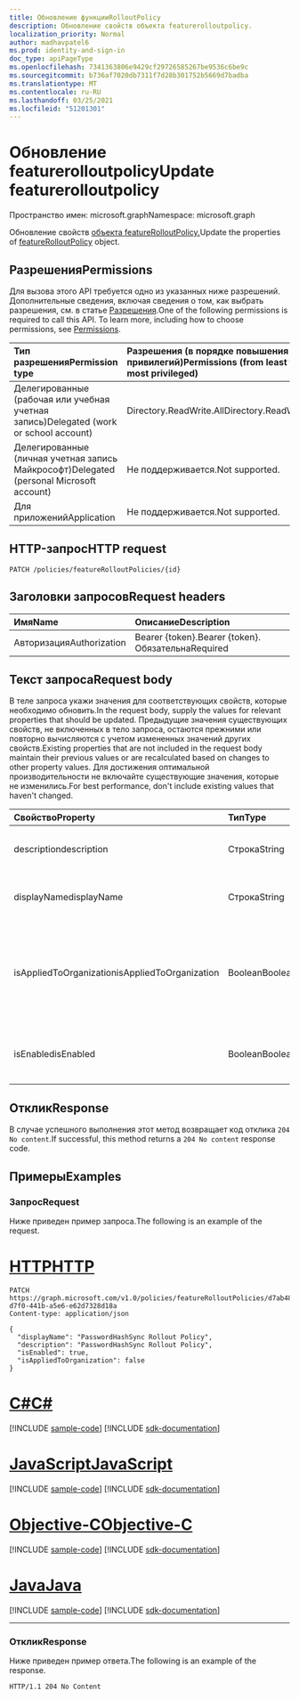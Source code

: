 ```yaml
---
title: Обновление функцииRolloutPolicy
description: Обновление свойств объекта featurerolloutpolicy.
localization_priority: Normal
author: madhavpatel6
ms.prod: identity-and-sign-in
doc_type: apiPageType
ms.openlocfilehash: 7341363806e9429cf29726585267be9536c6be9c
ms.sourcegitcommit: b736af7020db7311f7d28b301752b5669d7badba
ms.translationtype: MT
ms.contentlocale: ru-RU
ms.lasthandoff: 03/25/2021
ms.locfileid: "51201301"
---
```

# <a name="update-featurerolloutpolicy"></a><span data-ttu-id="2fe6c-103">Обновление featurerolloutpolicy</span><span class="sxs-lookup"><span data-stu-id="2fe6c-103">Update featurerolloutpolicy</span></span>

<span data-ttu-id="2fe6c-104">Пространство имен: microsoft.graph</span><span class="sxs-lookup"><span data-stu-id="2fe6c-104">Namespace: microsoft.graph</span></span>

<span data-ttu-id="2fe6c-105">Обновление свойств [объекта featureRolloutPolicy.](../resources/featurerolloutpolicy.md)</span><span class="sxs-lookup"><span data-stu-id="2fe6c-105">Update the properties of [featureRolloutPolicy](../resources/featurerolloutpolicy.md) object.</span></span>

## <a name="permissions"></a><span data-ttu-id="2fe6c-106">Разрешения</span><span class="sxs-lookup"><span data-stu-id="2fe6c-106">Permissions</span></span>

<span data-ttu-id="2fe6c-p101">Для вызова этого API требуется одно из указанных ниже разрешений. Дополнительные сведения, включая сведения о том, как выбрать разрешения, см. в статье [Разрешения](/graph/permissions-reference).</span><span class="sxs-lookup"><span data-stu-id="2fe6c-p101">One of the following permissions is required to call this API. To learn more, including how to choose permissions, see [Permissions](/graph/permissions-reference).</span></span>

| <span data-ttu-id="2fe6c-109">Тип разрешения</span><span class="sxs-lookup"><span data-stu-id="2fe6c-109">Permission type</span></span>                        | <span data-ttu-id="2fe6c-110">Разрешения (в порядке повышения привилегий)</span><span class="sxs-lookup"><span data-stu-id="2fe6c-110">Permissions (from least to most privileged)</span></span> |
|:---------------------------------------|:--------------------------------------------|
| <span data-ttu-id="2fe6c-111">Делегированные (рабочая или учебная учетная запись)</span><span class="sxs-lookup"><span data-stu-id="2fe6c-111">Delegated (work or school account)</span></span>     | <span data-ttu-id="2fe6c-112">Directory.ReadWrite.All</span><span class="sxs-lookup"><span data-stu-id="2fe6c-112">Directory.ReadWrite.All</span></span> |
| <span data-ttu-id="2fe6c-113">Делегированные (личная учетная запись Майкрософт)</span><span class="sxs-lookup"><span data-stu-id="2fe6c-113">Delegated (personal Microsoft account)</span></span> | <span data-ttu-id="2fe6c-114">Не поддерживается.</span><span class="sxs-lookup"><span data-stu-id="2fe6c-114">Not supported.</span></span> |
| <span data-ttu-id="2fe6c-115">Для приложений</span><span class="sxs-lookup"><span data-stu-id="2fe6c-115">Application</span></span>                            | <span data-ttu-id="2fe6c-116">Не поддерживается.</span><span class="sxs-lookup"><span data-stu-id="2fe6c-116">Not supported.</span></span> |

## <a name="http-request"></a><span data-ttu-id="2fe6c-117">HTTP-запрос</span><span class="sxs-lookup"><span data-stu-id="2fe6c-117">HTTP request</span></span>

<!-- { "blockType": "ignored" } -->

```http
PATCH /policies/featureRolloutPolicies/{id}
```

## <a name="request-headers"></a><span data-ttu-id="2fe6c-118">Заголовки запросов</span><span class="sxs-lookup"><span data-stu-id="2fe6c-118">Request headers</span></span>

| <span data-ttu-id="2fe6c-119">Имя</span><span class="sxs-lookup"><span data-stu-id="2fe6c-119">Name</span></span>       | <span data-ttu-id="2fe6c-120">Описание</span><span class="sxs-lookup"><span data-stu-id="2fe6c-120">Description</span></span>|
|:-----------|:-----------|
| <span data-ttu-id="2fe6c-121">Авторизация</span><span class="sxs-lookup"><span data-stu-id="2fe6c-121">Authorization</span></span> | <span data-ttu-id="2fe6c-122">Bearer {token}.</span><span class="sxs-lookup"><span data-stu-id="2fe6c-122">Bearer {token}.</span></span> <span data-ttu-id="2fe6c-123">Обязательна</span><span class="sxs-lookup"><span data-stu-id="2fe6c-123">Required</span></span> |

## <a name="request-body"></a><span data-ttu-id="2fe6c-124">Текст запроса</span><span class="sxs-lookup"><span data-stu-id="2fe6c-124">Request body</span></span>

<span data-ttu-id="2fe6c-125">В теле запроса укажи значения для соответствующих свойств, которые необходимо обновить.</span><span class="sxs-lookup"><span data-stu-id="2fe6c-125">In the request body, supply the values for relevant properties that should be updated.</span></span> <span data-ttu-id="2fe6c-126">Предыдущие значения существующих свойств, не включенных в тело запроса, остаются прежними или повторно вычисляются с учетом измененных значений других свойств.</span><span class="sxs-lookup"><span data-stu-id="2fe6c-126">Existing properties that are not included in the request body maintain their previous values or are recalculated based on changes to other property values.</span></span> <span data-ttu-id="2fe6c-127">Для достижения оптимальной производительности не включайте существующие значения, которые не изменились.</span><span class="sxs-lookup"><span data-stu-id="2fe6c-127">For best performance, don't include existing values that haven't changed.</span></span>

| <span data-ttu-id="2fe6c-128">Свойство</span><span class="sxs-lookup"><span data-stu-id="2fe6c-128">Property</span></span>     | <span data-ttu-id="2fe6c-129">Тип</span><span class="sxs-lookup"><span data-stu-id="2fe6c-129">Type</span></span>        | <span data-ttu-id="2fe6c-130">Описание</span><span class="sxs-lookup"><span data-stu-id="2fe6c-130">Description</span></span> |
|:-------------|:------------|:------------|
|<span data-ttu-id="2fe6c-131">description</span><span class="sxs-lookup"><span data-stu-id="2fe6c-131">description</span></span>|<span data-ttu-id="2fe6c-132">Строка</span><span class="sxs-lookup"><span data-stu-id="2fe6c-132">String</span></span>|<span data-ttu-id="2fe6c-133">Описание этой политики.</span><span class="sxs-lookup"><span data-stu-id="2fe6c-133">A description for this policy.</span></span>|
|<span data-ttu-id="2fe6c-134">displayName</span><span class="sxs-lookup"><span data-stu-id="2fe6c-134">displayName</span></span>|<span data-ttu-id="2fe6c-135">Строка</span><span class="sxs-lookup"><span data-stu-id="2fe6c-135">String</span></span>|<span data-ttu-id="2fe6c-136">Имя отображения для этой политики.</span><span class="sxs-lookup"><span data-stu-id="2fe6c-136">The display name for this policy.</span></span>|
|<span data-ttu-id="2fe6c-137">isAppliedToOrganization</span><span class="sxs-lookup"><span data-stu-id="2fe6c-137">isAppliedToOrganization</span></span>|<span data-ttu-id="2fe6c-138">Boolean</span><span class="sxs-lookup"><span data-stu-id="2fe6c-138">Boolean</span></span>|<span data-ttu-id="2fe6c-139">Указывает, следует ли применять эту политику выкатки функций ко всей организации.</span><span class="sxs-lookup"><span data-stu-id="2fe6c-139">Indicates whether this feature rollout policy should be applied to the entire organization.</span></span>|
|<span data-ttu-id="2fe6c-140">isEnabled</span><span class="sxs-lookup"><span data-stu-id="2fe6c-140">isEnabled</span></span>|<span data-ttu-id="2fe6c-141">Boolean</span><span class="sxs-lookup"><span data-stu-id="2fe6c-141">Boolean</span></span>|<span data-ttu-id="2fe6c-142">Указывает, включена ли выкатка функций.</span><span class="sxs-lookup"><span data-stu-id="2fe6c-142">Indicates whether the feature rollout is enabled.</span></span>|

## <a name="response"></a><span data-ttu-id="2fe6c-143">Отклик</span><span class="sxs-lookup"><span data-stu-id="2fe6c-143">Response</span></span>

<span data-ttu-id="2fe6c-144">В случае успешного выполнения этот метод возвращает код отклика `204 No content`.</span><span class="sxs-lookup"><span data-stu-id="2fe6c-144">If successful, this method returns a `204 No content` response code.</span></span>

## <a name="examples"></a><span data-ttu-id="2fe6c-145">Примеры</span><span class="sxs-lookup"><span data-stu-id="2fe6c-145">Examples</span></span>

### <a name="request"></a><span data-ttu-id="2fe6c-146">Запрос</span><span class="sxs-lookup"><span data-stu-id="2fe6c-146">Request</span></span>

<span data-ttu-id="2fe6c-147">Ниже приведен пример запроса.</span><span class="sxs-lookup"><span data-stu-id="2fe6c-147">The following is an example of the request.</span></span>

# <a name="http"></a>[<span data-ttu-id="2fe6c-148">HTTP</span><span class="sxs-lookup"><span data-stu-id="2fe6c-148">HTTP</span></span>](#tab/http)
<!-- {
  "blockType": "request",
  "name": "update_featurerolloutpolicy"
}-->

```http
PATCH https://graph.microsoft.com/v1.0/policies/featureRolloutPolicies/d7ab4886-d7f0-441b-a5e6-e62d7328d18a
Content-type: application/json

{
  "displayName": "PasswordHashSync Rollout Policy",
  "description": "PasswordHashSync Rollout Policy",
  "isEnabled": true,
  "isAppliedToOrganization": false
}
```
# <a name="c"></a>[<span data-ttu-id="2fe6c-149">C#</span><span class="sxs-lookup"><span data-stu-id="2fe6c-149">C#</span></span>](#tab/csharp)
[!INCLUDE [sample-code](../includes/snippets/csharp/update-featurerolloutpolicy-csharp-snippets.md)]
[!INCLUDE [sdk-documentation](../includes/snippets/snippets-sdk-documentation-link.md)]

# <a name="javascript"></a>[<span data-ttu-id="2fe6c-150">JavaScript</span><span class="sxs-lookup"><span data-stu-id="2fe6c-150">JavaScript</span></span>](#tab/javascript)
[!INCLUDE [sample-code](../includes/snippets/javascript/update-featurerolloutpolicy-javascript-snippets.md)]
[!INCLUDE [sdk-documentation](../includes/snippets/snippets-sdk-documentation-link.md)]

# <a name="objective-c"></a>[<span data-ttu-id="2fe6c-151">Objective-C</span><span class="sxs-lookup"><span data-stu-id="2fe6c-151">Objective-C</span></span>](#tab/objc)
[!INCLUDE [sample-code](../includes/snippets/objc/update-featurerolloutpolicy-objc-snippets.md)]
[!INCLUDE [sdk-documentation](../includes/snippets/snippets-sdk-documentation-link.md)]

# <a name="java"></a>[<span data-ttu-id="2fe6c-152">Java</span><span class="sxs-lookup"><span data-stu-id="2fe6c-152">Java</span></span>](#tab/java)
[!INCLUDE [sample-code](../includes/snippets/java/update-featurerolloutpolicy-java-snippets.md)]
[!INCLUDE [sdk-documentation](../includes/snippets/snippets-sdk-documentation-link.md)]

---


### <a name="response"></a><span data-ttu-id="2fe6c-153">Отклик</span><span class="sxs-lookup"><span data-stu-id="2fe6c-153">Response</span></span>

<span data-ttu-id="2fe6c-154">Ниже приведен пример ответа.</span><span class="sxs-lookup"><span data-stu-id="2fe6c-154">The following is an example of the response.</span></span>

<!-- {
  "blockType": "response",
  "truncated": true,
} -->

```http
HTTP/1.1 204 No Content
```

<!-- uuid: 16cd6b66-4b1a-43a1-adaf-3a886856ed98
2019-02-04 14:57:30 UTC -->
<!-- {
  "type": "#page.annotation",
  "description": "Update featurerolloutpolicy",
  "keywords": "",
  "section": "documentation",
  "tocPath": ""
}-->


